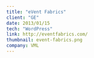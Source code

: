 ```yaml
---
title: "eVent Fabrics"
client: "GE"
date: 2013/01/15
tech: "WordPress"
link: http://eventfabrics.com/
thumbnail: event-fabrics.png
company: VML
---
```

